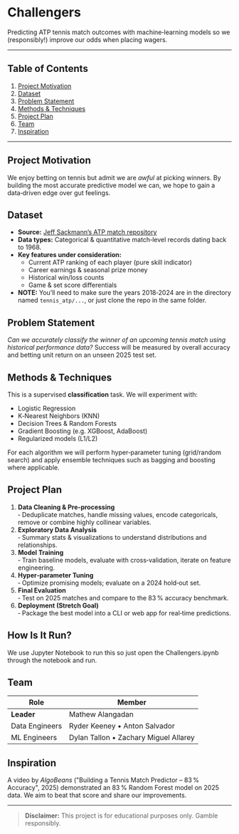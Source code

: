 # Challengers

Predicting ATP tennis match outcomes with machine‑learning models so we (responsibly!) improve our odds when placing wagers.

---

## Table of Contents
1. [Project Motivation](#project-motivation)
2. [Dataset](#dataset)
3. [Problem Statement](#problem-statement)
4. [Methods & Techniques](#methods--techniques)
5. [Project Plan](#project-plan)
6. [Team](#team)
7. [Inspiration](#inspiration)

---

## Project Motivation
We enjoy betting on tennis but admit we are *awful* at picking winners. By building the most accurate predictive model we can, we hope to gain a data‑driven edge over gut feelings.

## Dataset
- **Source:** [Jeff Sackmann’s ATP match repository](https://github.com/JeffSackmann/tennis_atp)
- **Data types:** Categorical & quantitative match‑level records dating back to 1968.
- **Key features under consideration:**
  - Current ATP ranking of each player (pure skill indicator)
  - Career earnings & seasonal prize money
  - Historical win/loss counts
  - Game & set score differentials
- **NOTE:** You’ll need to make sure the years 2018‑2024 are in the directory named `tennis_atp/...`, or just clone the repo in the same folder.

## Problem Statement
*Can we accurately classify the winner of an upcoming tennis match using historical performance data?* Success will be measured by overall accuracy and betting unit return on an unseen 2025 test set.

## Methods & Techniques
This is a supervised **classification** task.  We will experiment with:
- Logistic Regression
- K‑Nearest Neighbors (KNN)
- Decision Trees & Random Forests
- Gradient Boosting (e.g. XGBoost, AdaBoost)
- Regularized models (L1/L2)

For each algorithm we will perform hyper‑parameter tuning (grid/random search) and apply ensemble techniques such as bagging and boosting where applicable.

## Project Plan
1. **Data Cleaning & Pre‑processing**  
   ‑ Deduplicate matches, handle missing values, encode categoricals, remove or combine highly collinear variables.
2. **Exploratory Data Analysis**  
   ‑ Summary stats & visualizations to understand distributions and relationships.
3. **Model Training**  
   ‑ Train baseline models, evaluate with cross‑validation, iterate on feature engineering.
4. **Hyper‑parameter Tuning**  
   ‑ Optimize promising models; evaluate on a 2024 hold‑out set.
5. **Final Evaluation**  
   ‑ Test on 2025 matches and compare to the 83 % accuracy benchmark.
6. **Deployment (Stretch Goal)**  
   ‑ Package the best model into a CLI or web app for real‑time predictions.

## How Is It Run?
We use Jupyter Notebook to run this so just open the Challengers.ipynb through the notebook and run.

## Team
| Role           | Member                     |
|----------------|----------------------------|
| **Leader**     |  Mathew Alangadan          |
| Data Engineers |  Ryder Keeney • Anton Salvador |
| ML Engineers   | Dylan Tallon • Zachary Miguel Allarey |

## Inspiration
A video by *AlgoBeans* ("Building a Tennis Match Predictor – 83 % Accuracy", 2025) demonstrated an 83 % Random Forest model on 2025 data. We aim to beat that score and share our improvements.

---

> **Disclaimer:** This project is for educational purposes only. Gamble responsibly.


